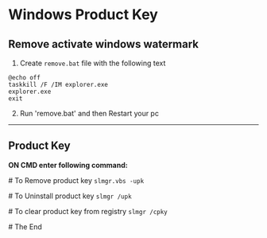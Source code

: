 # Windows Product Key

## Remove activate windows watermark

1. Create `remove.bat` file with the following text
```
@echo off
taskkill /F /IM explorer.exe
explorer.exe
exit
```

2. Run 'remove.bat' and then Restart your pc
---

## Product Key

__ON CMD enter following command:__

\# To Remove product key
`slmgr.vbs -upk`      

\# To Uninstall product key
`slmgr /upk`        

\# To clear product key from registry
`slmgr /cpky`       

\# The End
